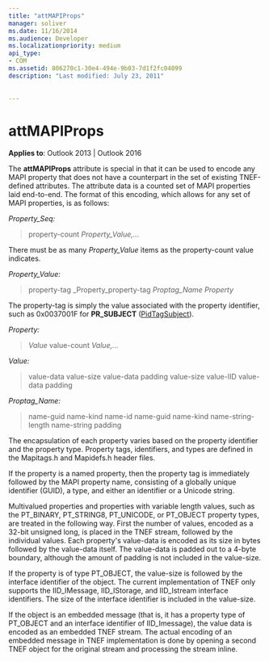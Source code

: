 ```yaml
---
title: "attMAPIProps"
manager: soliver
ms.date: 11/16/2014
ms.audience: Developer
ms.localizationpriority: medium
api_type:
- COM
ms.assetid: 806270c1-30e4-494e-9b03-7d1f2fc04099
description: "Last modified: July 23, 2011"
 
 
---
```


# attMAPIProps

  
  
**Applies to**: Outlook 2013 | Outlook 2016 
  
The **attMAPIProps** attribute is special in that it can be used to encode any MAPI property that does not have a counterpart in the set of existing TNEF-defined attributes. The attribute data is a counted set of MAPI properties laid end-to-end. The format of this encoding, which allows for any set of MAPI properties, is as follows:  
  
 _Property_Seq:_
  
> property-count  _Property_Value,..._
    
There must be as many  _Property_Value_ items as the property-count value indicates. 
  
 _Property_Value:_
  
> property-tag  _Property_property-tag  _Proptag_Name Property_
    
The property-tag is simply the value associated with the property identifier, such as 0x0037001F for **PR_SUBJECT** ([PidTagSubject](pidtagsubject-canonical-property.md)).
  
 _Property:_
  
>  _Value_ value-count  _Value,..._
    
 _Value:_
  
> value-data value-size value-data padding value-size value-IID value-data padding
    
 _Proptag_Name:_
  
> name-guid name-kind name-id name-guid name-kind name-string-length name-string padding
    
The encapsulation of each property varies based on the property identifier and the property type. Property tags, identifiers, and types are defined in the Mapitags.h and Mapidefs.h header files.
  
If the property is a named property, then the property tag is immediately followed by the MAPI property name, consisting of a globally unique identifier (GUID), a type, and either an identifier or a Unicode string.
  
Multivalued properties and properties with variable length values, such as the PT_BINARY, PT_STRING8, PT_UNICODE, or PT_OBJECT property types, are treated in the following way. First the number of values, encoded as a 32-bit unsigned long, is placed in the TNEF stream, followed by the individual values. Each property's value-data is encoded as its size in bytes followed by the value-data itself. The value-data is padded out to a 4-byte boundary, although the amount of padding is not included in the value-size.
  
If the property is of type PT_OBJECT, the value-size is followed by the interface identifier of the object. The current implementation of TNEF only supports the IID_IMessage, IID_IStorage, and IID_Istream interface identifiers. The size of the interface identifier is included in the value-size.
  
If the object is an embedded message (that is, it has a property type of PT_OBJECT and an interface identifier of IID_Imessage), the value data is encoded as an embedded TNEF stream. The actual encoding of an embedded message in TNEF implementation is done by opening a second TNEF object for the original stream and processing the stream inline.
  

